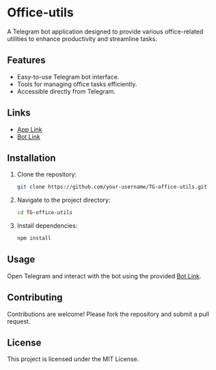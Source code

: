 # Office-utils
A Telegram bot application designed to provide various office-related utilities to enhance productivity and streamline tasks.

## Features

- Easy-to-use Telegram bot interface.
- Tools for managing office tasks efficiently.
- Accessible directly from Telegram.

## Links

- [App Link](https://t.me/OfficeToolAppBot/OfficeUtils)
- [Bot Link](https://t.me/OfficeToolAppBot)

## Installation

1. Clone the repository:
   ```bash
   git clone https://github.com/your-username/TG-office-utils.git
   ```
2. Navigate to the project directory:
   ```bash
   cd TG-office-utils
   ```
3. Install dependencies:
   ```bash
   npm install
   ```

## Usage
 Open Telegram and interact with the bot using the provided [Bot Link](https://t.me/OfficeToolAppBot).

## Contributing

Contributions are welcome! Please fork the repository and submit a pull request.

## License

This project is licensed under the MIT License.